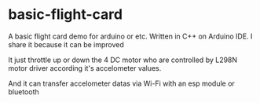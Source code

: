 # basic-flight-card
A basic flight card demo for arduino or etc. Written in C++ on Arduino IDE. I share it because it can be improved

It just throttle up or down the 4 DC motor who are controlled by L298N motor driver according it's accelometer values.

And it can transfer accelometer datas via Wi-Fi with an esp module or bluetooth 
